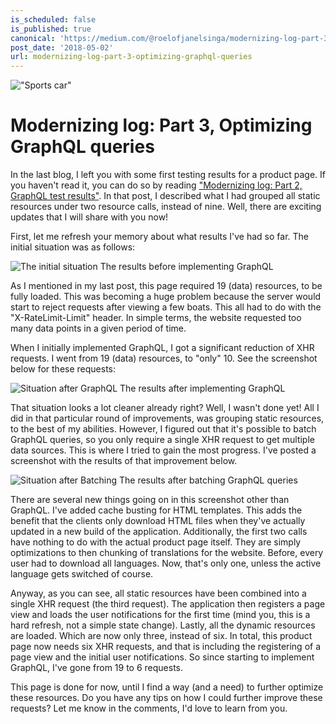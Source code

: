 ```yaml
---
is_scheduled: false
is_published: true
canonical: 'https://medium.com/@roelofjanelsinga/modernizing-log-part-3-optimizing-graphql-queries-bea400c86a3d'
post_date: '2018-05-02'
url: modernizing-log-part-3-optimizing-graphql-queries
---
```


!["Sports car"](/images/articles/0_TZbsjFf22AO6FfeA.jpeg)

# Modernizing log: Part 3, Optimizing GraphQL queries

In the last blog, I left you with some first testing results for a product page. 
If you haven't read it, you can do so by reading 
["Modernizing log: Part 2, GraphQL test results"](/articles/modernizing-log-part-2-graphql-test-results). In that post, 
I described what I had grouped all static resources under two resource calls, 
instead of nine. Well, there are exciting updates that I will share with you now!

First, let me refresh your memory about what results I've had so far. 
The initial situation was as follows:

![The initial situation](/images/articles/modernizing-log-part-3/initial_situation.png)
<span class="caption left">The results before implementing GraphQL</span>

As I mentioned in my last post, this page required 19 (data) resources, 
to be fully loaded. This was becoming a huge problem because the server would 
start to reject requests after viewing a few boats. This all had to do with the 
"X-RateLimit-Limit" header. In simple terms, the website requested too many data 
points in a given period of time.

When I initially implemented GraphQL, I got a significant reduction of XHR 
requests. I went from 19 (data) resources, to "only" 10. See the screenshot 
below for these requests:

![Situation after GraphQL](/images/articles/modernizing-log-part-3/results-after-graphql.png)
<span class="caption left">The results after implementing GraphQL</span>

That situation looks a lot cleaner already right? Well, I wasn't done yet! 
All I did in that particular round of improvements, was grouping static resources, 
to the best of my abilities. However, I figured out that it's possible to 
batch GraphQL queries, so you only require a single XHR request to get multiple 
data sources. This is where I tried to gain the most progress. I've posted a 
screenshot with the results of that improvement below.

![Situation after Batching](/images/articles/modernizing-log-part-3/results-after-batching.png)
<span class="caption left">The results after batching GraphQL queries</span>

There are several new things going on in this screenshot other than GraphQL. 
I've added cache busting for HTML templates. This adds the benefit that the 
clients only download HTML files when they've actually updated in a new build 
of the application. Additionally, the first two calls have nothing to do with 
the actual product page itself. They are simply optimizations to then chunking 
of translations for the website. Before, every user had to download all languages. 
Now, that's only one, unless the active language gets switched of course.

Anyway, as you can see, all static resources have been combined into a single 
XHR request (the third request). The application then registers a page view and 
loads the user notifications for the first time (mind you, this is a hard refresh, 
not a simple state change). Lastly, all the dynamic resources are loaded. 
Which are now only three, instead of six. In total, this product page now needs 
six XHR requests, and that is including the registering of a page view and the 
initial user notifications. So since starting to implement GraphQL, I've gone 
from 19 to 6 requests.

This page is done for now, until I find a way (and a need) to further optimize 
these resources. Do you have any tips on how I could further improve these 
requests? Let me know in the comments, I'd love to learn from you.
